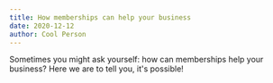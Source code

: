 ```yaml
---
title: How memberships can help your business
date: 2020-12-12
author: Cool Person
---
```


Sometimes you might ask yourself: how can memberships help your business? Here
we are to tell you, it's possible!
